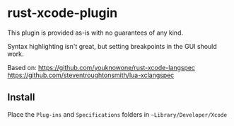 # rust-xcode-plugin

This plugin is provided as-is with no guarantees of any kind.

Syntax highlighting isn't great, but setting breakpoints in the GUI should work.

Based on: 
https://github.com/youknowone/rust-xcode-langspec
https://github.com/steventroughtonsmith/lua-xclangspec

## Install
Place the `Plug-ins` and `Specifications` folders in `~Library/Developer/Xcode`
